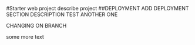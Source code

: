 #Starter web project
describe project
##DEPLOYMENT
ADD DEPLOYMENT SECTION DESCRIPTION TEST ANOTHER ONE

CHANGING ON BRANCH

some more text